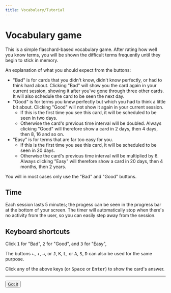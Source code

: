 ```yaml
---
title: Vocabulary/Tutorial
---
```


# Vocabulary game

This is a simple flaschard-based vocabulary game. After rating how well you know terms, you will be shown the difficult terms frequently until they begin to stick in memory.

An explanation of what you should expect from the buttons:
* "Bad" is for cards that you didn't know, didn't know perfectly, or had to think hard about. Clicking "Bad" will show you the card again in your current session, showing it after you've gone through three other cards. It will also schedule the card to be seen the next day.
* "Good" is for terms you knew perfectly but which you had to think a little bit about. Clicking "Good" will not show it again in your current session.
  * If this is the first time you see this card, it will be scheduled to be seen in two days.
  * Otherwise the card's previous time interval will be doubled. Always clicking "Good" will therefore show a card in 2 days, then 4 days, then 8, 16 and so on.
* "Easy" is for terms that are far too easy for you.
  * If this is the first time you see this card, it will be scheduled to be seen in 20 days.
  * Otherwise the card's previous time interval will be multiplied by 6. Always clicking "Easy" will therefore show a card in 20 days, then 4 months, then 2 years.

You will in most cases only use the "Bad" and "Good" buttons.

## Time

Each session lasts 5 minutes; the progess can be seen in the progress bar at the bottom of your screen. The timer will automatically stop when there's no activity from the user, so you can easily step away from the session.

## Keyboard shortcuts

Click <kbd>1</kbd> for "Bad", <kbd>2</kbd> for "Good", and <kbd>3</kbd> for "Easy",

The buttons <kbd>&larr;</kbd>, <kbd>↓</kbd>, <kbd>&rarr;</kbd>, or <kbd>J</kbd>, <kbd>K</kbd>, <kbd>L</kbd>, or <kbd>A</kbd>, <kbd>S</kbd>, <kbd>D</kbd> can also be used for the same purpose.

Click any of the above keys (or <kbd>Space</kbd> or <kbd>Enter</kbd>) to show the card's answer.

***

<Button><a href="VOCABULARY_PLAY">Got it</a></Button>
